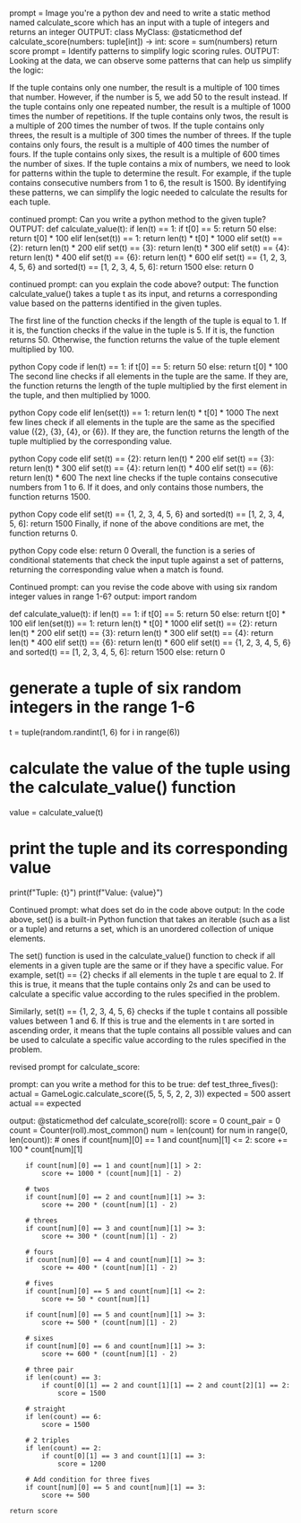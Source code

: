prompt = Image you're a python dev and need to write a static method named calculate_score which has an input with a tuple of integers and returns an integer
OUTPUT: class MyClass:
    @staticmethod
    def calculate_score(numbers: tuple[int]) -> int:
        score = sum(numbers)
        return score
prompt = Identify patterns to simplify logic scoring rules.
OUTPUT: Looking at the data, we can observe some patterns that can help us simplify the logic:

If the tuple contains only one number, the result is a multiple of 100 times that number. However, if the number is 5, we add 50 to the result instead.
If the tuple contains only one repeated number, the result is a multiple of 1000 times the number of repetitions.
If the tuple contains only twos, the result is a multiple of 200 times the number of twos.
If the tuple contains only threes, the result is a multiple of 300 times the number of threes.
If the tuple contains only fours, the result is a multiple of 400 times the number of fours.
If the tuple contains only sixes, the result is a multiple of 600 times the number of sixes.
If the tuple contains a mix of numbers, we need to look for patterns within the tuple to determine the result. For example, if the tuple contains consecutive numbers from 1 to 6, the result is 1500.
By identifying these patterns, we can simplify the logic needed to calculate the results for each tuple.

continued prompt: Can you write a python method to the given tuple?
OUTPUT: def calculate_value(t):
    if len(t) == 1:
        if t[0] == 5:
            return 50
        else:
            return t[0] * 100
    elif len(set(t)) == 1:
        return len(t) * t[0] * 1000
    elif set(t) == {2}:
        return len(t) * 200
    elif set(t) == {3}:
        return len(t) * 300
    elif set(t) == {4}:
        return len(t) * 400
    elif set(t) == {6}:
        return len(t) * 600
    elif set(t) == {1, 2, 3, 4, 5, 6} and sorted(t) == [1, 2, 3, 4, 5, 6]:
        return 1500
    else:
        return 0

continued prompt: can you explain the code above?
output: The function calculate_value() takes a tuple t as its input, and returns a corresponding value based on the patterns identified in the given tuples.

The first line of the function checks if the length of the tuple is equal to 1. If it is, the function checks if the value in the tuple is 5. If it is, the function returns 50. Otherwise, the function returns the value of the tuple element multiplied by 100.

python
Copy code
if len(t) == 1:
    if t[0] == 5:
        return 50
    else:
        return t[0] * 100
The second line checks if all elements in the tuple are the same. If they are, the function returns the length of the tuple multiplied by the first element in the tuple, and then multiplied by 1000.

python
Copy code
elif len(set(t)) == 1:
    return len(t) * t[0] * 1000
The next few lines check if all elements in the tuple are the same as the specified value ({2}, {3}, {4}, or {6}). If they are, the function returns the length of the tuple multiplied by the corresponding value.

python
Copy code
elif set(t) == {2}:
    return len(t) * 200
elif set(t) == {3}:
    return len(t) * 300
elif set(t) == {4}:
    return len(t) * 400
elif set(t) == {6}:
    return len(t) * 600
The next line checks if the tuple contains consecutive numbers from 1 to 6. If it does, and only contains those numbers, the function returns 1500.

python
Copy code
elif set(t) == {1, 2, 3, 4, 5, 6} and sorted(t) == [1, 2, 3, 4, 5, 6]:
    return 1500
Finally, if none of the above conditions are met, the function returns 0.

python
Copy code
else:
    return 0
Overall, the function is a series of conditional statements that check the input tuple against a set of patterns, returning the corresponding value when a match is found.

Continued prompt: can you revise the code above with using six random integer values in range 1-6?
output: import random

def calculate_value(t):
    if len(t) == 1:
        if t[0] == 5:
            return 50
        else:
            return t[0] * 100
    elif len(set(t)) == 1:
        return len(t) * t[0] * 1000
    elif set(t) == {2}:
        return len(t) * 200
    elif set(t) == {3}:
        return len(t) * 300
    elif set(t) == {4}:
        return len(t) * 400
    elif set(t) == {6}:
        return len(t) * 600
    elif set(t) == {1, 2, 3, 4, 5, 6} and sorted(t) == [1, 2, 3, 4, 5, 6]:
        return 1500
    else:
        return 0

# generate a tuple of six random integers in the range 1-6
t = tuple(random.randint(1, 6) for i in range(6))

# calculate the value of the tuple using the calculate_value() function
value = calculate_value(t)

# print the tuple and its corresponding value
print(f"Tuple: {t}")
print(f"Value: {value}")

Continued prompt: what does set do in the code above
output: In the code above, set() is a built-in Python function that takes an iterable (such as a list or a tuple) and returns a set, which is an unordered collection of unique elements.

The set() function is used in the calculate_value() function to check if all elements in a given tuple are the same or if they have a specific value. For example, set(t) == {2} checks if all elements in the tuple t are equal to 2. If this is true, it means that the tuple contains only 2s and can be used to calculate a specific value according to the rules specified in the problem.

Similarly, set(t) == {1, 2, 3, 4, 5, 6} checks if the tuple t contains all possible values between 1 and 6. If this is true and the elements in t are sorted in ascending order, it means that the tuple contains all possible values and can be used to calculate a specific value according to the rules specified in the problem.


revised prompt for calculate_score:

prompt: 
can you write a method for this to be true: def test_three_fives():
    actual = GameLogic.calculate_score((5, 5, 5, 2, 2, 3))
    expected = 500
    assert actual == expected

output:
@staticmethod
def calculate_score(roll):
    score = 0
    count_pair = 0
    count = Counter(roll).most_common()
    num = len(count)
    for num in range(0, len(count)):
        #  ones
        if count[num][0] == 1 and count[num][1] <= 2:
            score += 100 * count[num][1]

        if count[num][0] == 1 and count[num][1] > 2:
            score += 1000 * (count[num][1] - 2)

        # twos
        if count[num][0] == 2 and count[num][1] >= 3:
            score += 200 * (count[num][1] - 2)

        # threes
        if count[num][0] == 3 and count[num][1] >= 3:
            score += 300 * (count[num][1] - 2)

        # fours
        if count[num][0] == 4 and count[num][1] >= 3:
            score += 400 * (count[num][1] - 2)

        # fives
        if count[num][0] == 5 and count[num][1] <= 2:
            score += 50 * count[num][1]
        
        if count[num][0] == 5 and count[num][1] >= 3:
            score += 500 * (count[num][1] - 2)

        # sixes
        if count[num][0] == 6 and count[num][1] >= 3:
            score += 600 * (count[num][1] - 2)

        # three pair
        if len(count) == 3:
            if count[0][1] == 2 and count[1][1] == 2 and count[2][1] == 2:
                score = 1500

        # straight
        if len(count) == 6:
            score = 1500

        # 2 triples
        if len(count) == 2:
            if count[0][1] == 3 and count[1][1] == 3:
                score = 1200
        
        # Add condition for three fives
        if count[num][0] == 5 and count[num][1] == 3:
            score += 500
        
    return score
